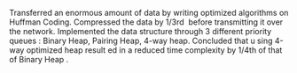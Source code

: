 Transferred an enormous amount of data by writing optimized algorithms on Huffman Coding. Compressed the data by
1/3rd​ ​ before transmitting it over the network.​ Implemented the data structure through 3 different priority queues​ : Binary
Heap, Pairing Heap, 4-way heap. Concluded that u​ sing 4-way optimized heap result​ ed​ in a reduced time complexity by
1/4th of that of Binary Heap​ .
